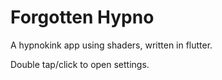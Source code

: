 # Forgotten Hypno

A hypnokink app using shaders, written in flutter. 

Double tap/click to open settings.
